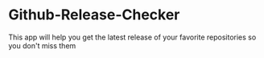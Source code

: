 # Github-Release-Checker
This app will help you get the latest release of your favorite repositories so you don't miss them
